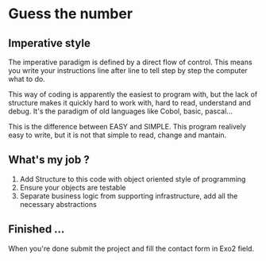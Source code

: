 # Guess the number

## Imperative style

The imperative paradigm is defined by a direct flow of control. This means you write your instructions line after line to tell step by step the computer what to do.

This way of coding is apparently the easiest to program with, but the lack of structure makes it quickly hard to work with, hard to read, understand and debug. It's the paradigm of old languages like Cobol, basic, pascal...

This is the difference between EASY and SIMPLE. This program realively easy to write, but it is not that simple to read, change and mantain.


## What's my job ?

1. Add Structure to this code with object oriented style of programming
2. Ensure your objects are testable
3. Separate business logic from supporting infrastructure, add all the necessary abstractions


## Finished ...

When you're done submit the project and fill the contact form in Exo2 field.